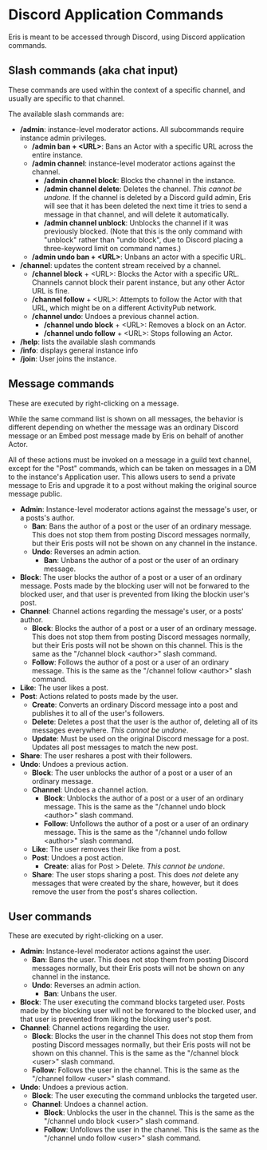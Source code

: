 # Discord Application Commands

Eris is meant to be accessed through Discord, using Discord application commands.

## Slash commands (aka chat input)

These commands are used within the context of a specific channel, and usually are specific to that channel.

The available slash commands are:

* **/admin**: instance-level moderator actions. All subcommands require instance admin privileges.
    * **/admin ban + \<URL\>**: Bans an Actor with a specific URL across the entire instance.
    * **/admin channel**: instance-level moderator actions against the channel.
        * **/admin channel block**: Blocks the channel in the instance. 
        * **/admin channel delete**: Deletes the channel. *This cannot be undone.* If the channel is deleted by a Discord guild admin, Eris will see that it has been deleted the next time it tries to send a message in that channel, and will delete it automatically.
        * **/admin channel unblock**: Unblocks the channel if it was previously blocked. (Note that this is the only command with "unblock" rather than "undo block", due to Discord placing a three-keyword limit on command names.)
    * **/admin undo ban + \<URL\>**: Unbans an actor with a specific URL.
* **/channel**: updates the content stream received by a channel.
    * **/channel block** + \<URL\>: Blocks the Actor with a specific URL. Channels cannot block their parent instance, but any other Actor URL is fine.
    * **/channel follow** + \<URL\>: Attempts to follow the Actor with that URL, which might be on a different ActivityPub network.
    * **/channel undo**: Undoes a previous channel action.
        * **/channel undo block** + \<URL\>: Removes a block on an Actor.
        * **/channel undo follow** + \<URL\>: Stops following an Actor. 
* **/help**: lists the available slash commands
* **/info**: displays general instance info
* **/join**: User joins the instance.

## Message commands

These are executed by right-clicking on a message.

While the same command list is shown on all messages, the behavior is different depending on whether the message was an ordinary Discord message or an Embed post message made by Eris on behalf of another Actor.

All of these actions must be invoked on a message in a guild text channel, except for the "Post" commands, which can be taken on messages in a DM to the instance's Application user. This allows users to send a private message to Eris and upgrade it to a post without making the original source message public.

* **Admin**: Instance-level moderator actions against the message's user, or a posts's author.
    * **Ban**: Bans the author of a post or the user of an ordinary message. This does not stop them from posting Discord messages normally, but their Eris posts will not be shown on any channel in the instance.
    * **Undo**: Reverses an admin action.
        * **Ban**: Unbans the author of a post or the user of an ordinary message. 
* **Block**: The user blocks the author of a post or a user of an ordinary message. Posts made by the blocking user will not be forwared to the blocked user, and that user is prevented from liking the blockin user's post. 
* **Channel**: Channel actions regarding the message's user, or a posts' author.
    * **Block**: Blocks the author of a post or a user of an ordinary message. This does not stop them from posting Discord messages normally, but their Eris posts will not be shown on this channel. This is the same as the "/channel block \<author\>" slash command.
    * **Follow**: Follows the author of a post or a user of an ordinary message. This is the same as the "/channel follow \<author\>" slash command.
* **Like**: The user likes a post. 
* **Post**: Actions related to posts made by the user.
    * **Create**: Converts an ordinary Discord message into a post and publishes it to all of the user's followers.
    * **Delete**: Deletes a post that the user is the author of, deleting all of its messages everywhere. *This cannot be undone*.
    * **Update**: Must be used on the original Discord message for a post. Updates all post messages to match the new post.
* **Share**: The user reshares a post with their followers.
* **Undo**: Undoes a previous action.
    * **Block**: The user unblocks the author of a post or a user of an ordinary message.
    * **Channel**: Undoes a channel action.
        * **Block**: Unblocks the author of a post or a user of an ordinary message. This is the same as the "/channel undo block \<author\>" slash command.
        * **Follow**: Unfollows the author of a post or a user of an ordinary message. This is the same as the "/channel undo follow \<author\>" slash command.
    * **Like**: The user removes their like from a post.
    * **Post**: Undoes a post action.
        * **Create**: alias for Post > Delete. *This cannot be undone*.
    * **Share**: The user stops sharing a post. This does *not* delete any messages that were created by the share, however, but it does remove the user from the post's shares collection.

## User commands

These are executed by right-clicking on a user.

* **Admin**: Instance-level moderator actions against the user.
    * **Ban**: Bans the user. This does not stop them from posting Discord messages normally, but their Eris posts will not be shown on any channel in the instance.
    * **Undo**: Reverses an admin action.
        * **Ban**: Unbans the user.
* **Block**: The user executing the command blocks targeted user. Posts made by the blocking user will not be forwared to the blocked user, and that user is prevented from liking the blocking user's post. 
* **Channel**: Channel actions regarding the user.
    * **Block**: Blocks the user in the channel This does not stop them from posting Discord messages normally, but their Eris posts will not be shown on this channel. This is the same as the "/channel block \<user\>" slash command.
    * **Follow**: Follows the user in the channel. This is the same as the "/channel follow \<user\>" slash command.
* **Undo**: Undoes a previous action.  
    * **Block**: The user executing the command unblocks the targeted user.
    * **Channel**: Undoes a channel action.
        * **Block**: Unblocks the user in the channel. This is the same as the "/channel undo block \<user\>" slash command.
        * **Follow**: Unfollows the user in the channel. This is the same as the "/channel undo follow \<user\>" slash command.